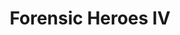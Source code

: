 ---
title:          Forensic Heroes IV
slug:           fh4

names:
  chinese:      法證先鋒IV
genre:          modern
episodes:       30
broadcast:
  start:        2020-01-01
  end:
unreleased:     true
producer:       Mui Siu-Ching
starring:       Raymond Wong, <mark>Selena Lee</mark>, Shaun Tam, Alice Chan, Rebecca Zhu, Roxanne Tong
synopsis: 'Senior Forensic Chemist Ko On (Raymond Wong) from the Forensic Science Division, Senior Forensic Pathologist Man Ka-hei (Selena Lee) from the Forensic Pathology Division, and Senior Inspector Kwok Fai-wong (Shaun Tam) from the Kowloon West Regional Crime Unit, formed a crime-solving triangle with their professional teams. The childhood regrets of hot-blooded reporter Chris Tsui (Roxanne Tong) were closely related to Ko On, Scientific Evidence Officer Shui Wai-ming (Alice Chan) became a murder suspect upon her boyfriend’s betrayal, police elite Ko Ching (Rebecca Zhu) persistently investigated the truth of her sister’s abduction. The crime-solving triangle firmly believes that good always triumph over evil and fights for justice.'
role:           lead

characters:
  -
    fullname:       Man Ka-Hei
    altname:        Dr. Man
    identity:       Senior Forensic Pathologist
    appearance:     1-30
---